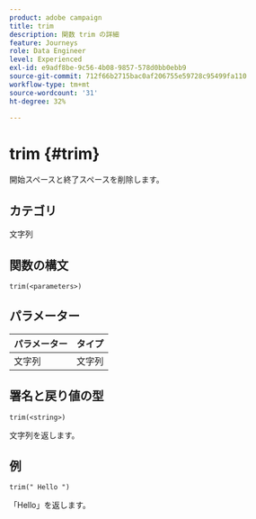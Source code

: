 ```yaml
---
product: adobe campaign
title: trim
description: 関数 trim の詳細
feature: Journeys
role: Data Engineer
level: Experienced
exl-id: e9adf8be-9c56-4b08-9857-578d0bb0ebb9
source-git-commit: 712f66b2715bac0af206755e59728c95499fa110
workflow-type: tm+mt
source-wordcount: '31'
ht-degree: 32%

---
```


# trim {#trim}

開始スペースと終了スペースを削除します。

## カテゴリ

文字列

## 関数の構文

`trim(<parameters>)`

## パラメーター

| パラメーター | タイプ |
|-----------|------------------|
| 文字列 | 文字列 |

## 署名と戻り値の型

`trim(<string>)`

文字列を返します。

## 例

`trim(" Hello ")`

「Hello」を返します。
